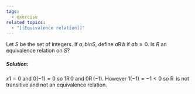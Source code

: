 ```yaml
---
tags:
  - exercise
related topics:
  - "[[Equivalence relation]]"
---
```

Let $S$ be the set of integers. If $a, b in S$, define $a\operatorname{R}b$ if $ab \geq 0$. Is $R$ an equivalence relation on $S$?
##### Solution:
$x1=0$ and $0(-1)=0$ so $1\operatorname{R} 0$ and $0\operatorname{R} (-1)$. However $1(-1)=-1<0$ so $\operatorname{R}$ is not transitive and not an equivalence relation.